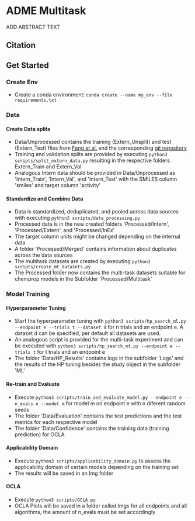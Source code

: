 # ADME Multitask
ADD ABSTRACT TEXT

## Citation

## Get Started

### Create Env
- Create a conda environment: `conda create --name my_env --file requirements.txt`

### Data

#### Create Data splits
- Data/Unprocessed contains the training (Extern_Unsplit) and test (Extern_Test) files from [Fang et al.](https://pubs.acs.org/doi/full/10.1021/acs.jcim.3c00160) and the corresponding [git repository](https://github.com/molecularinformatics/Computational-ADME/tree/main)
- Training and validation splits are provided by executing `python3 scripts/split_extern_data.py` resulting in the respective folders Extern_Train and Extern_Val 
- Analogous Intern data should be provided in Data/Unprocessed as 'Intern_Train', 'Intern_Val', and 'Intern_Test' with the SMILES column 'smiles' and target column 'activity'

#### Standardize and Combine Data
- Data is standardized, deduplicated, and pooled across data sources with executing `python3 scripts/data_processing.py`
- Processed data is in the new created folders 'Processed/Intern', 'Processed/Extern', and 'Processed/InEx'
- The target column units might be changed depending on the internal data
- A folder 'Processed/Merged' contains information about duplicates across the data sources
- The multitask datasets are created by executing `python3 scripts/create_mt_datasets.py`
- The Processed folder now contains the multi-task datasets suitable for chemprop models in the Subfolder 'Processed/Multitask'

### Model Training

#### Hyperparameter Tuning
- Start the hyperparameter tuning with `python3 scripts/hp_search_ml.py --endpoint e --trials t --dataset d` for n trials and an endpoint e. A dataset d can be specified, per default all datasets are used. 
- An analogous script is provided for the multi-task experiment and can be executed with `python3 scripts/hp_search_mt.py --endpoint e --trials t` for t trials and an endpoint e 
- The folder 'Data/HP_Results' contains logs in the subfolder 'Logs' and the results of the HP tuning besides the study object in the subfolder 'ML'

#### Re-train and Evaluate
- Execute `python3 scripts/train_and_evaluate_model.py --endpoint e --n_evals n --model m` for model m on endpoint e with n diferent random seeds 
- The folder 'Data/Evaluation' contains the test predictions and the test metrics for each respective model
- The folder 'Data/Confidence' contains the training data (training prediction) for OCLA

#### Applicability Domain
- Execute `python3 scripts/applicability_domain.py` to assess the applicability domain of certain models depending on the training set
- The results will be saved in an Img folder 

#### OCLA 
- Execute `python3 scripts/OCLA.py` 
- OCLA Plots will be saved in a folder called Imgs for all endpoints and all algorithms, the amount of n_evals must be set accordingly